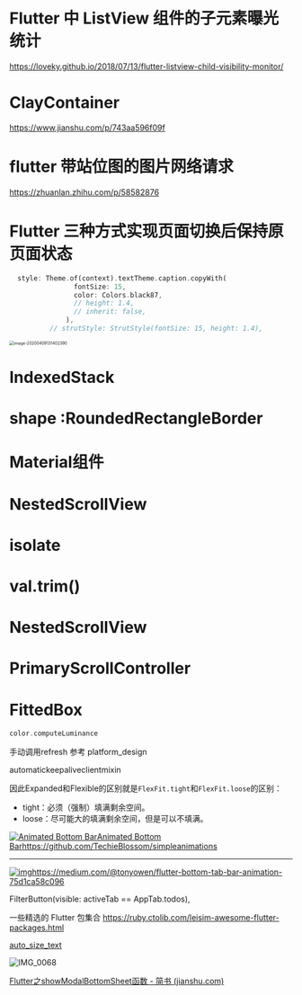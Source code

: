 # Flutter 中 ListView 组件的子元素曝光统计

https://loveky.github.io/2018/07/13/flutter-listview-child-visibility-monitor/

# ClayContainer

https://www.jianshu.com/p/743aa596f09f

# flutter 带站位图的图片网络请求

https://zhuanlan.zhihu.com/p/58582876

# Flutter 三种方式实现页面切换后保持原页面状态

```dart
  style: Theme.of(context).textTheme.caption.copyWith(
                fontSize: 15,
                color: Colors.black87,
                // height: 1.4,
                // inherit: false,
              ),
          // strutStyle: StrutStyle(fontSize: 15, height: 1.4),
```

<img src="https://tva1.sinaimg.cn/large/00831rSTgy1gdnfvcw1lyj30u00xido9.jpg" alt="image-20200409131402390" style="zoom:50%;" />

# IndexedStack

# shape :RoundedRectangleBorder 

# Material组件

# NestedScrollView

# isolate



# val.trim()

# NestedScrollView



# PrimaryScrollController

# FittedBox

```dart
color.computeLuminance
```

手动调用refresh 参考 platform_design



automatickeepaliveclientmixin



因此Expanded和Flexible的区别就是`FlexFit.tight`和`FlexFit.loose`的区别：

- tight：必须（强制）填满剩余空间。
- loose：尽可能大的填满剩余空间，但是可以不填满。

[![Animated Bottom Bar](http://mdpic.yanhao.ren/f16a63171d45e29ca5f14f08b22be04b.gif)Animated Bottom Bar](http://mdpic.yanhao.ren/f16a63171d45e29ca5f14f08b22be04b.gif)https://github.com/TechieBlossom/simpleanimations

------

[![img](http://mdpic.yanhao.ren/cdd7847cd7bd790654e3df3f6495c5ca.gif)](http://mdpic.yanhao.ren/cdd7847cd7bd790654e3df3f6495c5ca.gif)https://medium.com/@tonyowen/flutter-bottom-tab-bar-animation-75d1ca58c096



FilterButton(visible: activeTab == AppTab.todos),



一些精选的 Flutter 包集合
https://ruby.ctolib.com/leisim-awesome-flutter-packages.html





[auto_size_text](https://github.com/leisim/auto_size_text)





![IMG_0068](http://mdpic.yanhao.ren/e0a3e55374c1549db21e1e29629202ce.jpg)





[Flutter之showModalBottomSheet函数 - 简书 (jianshu.com)](https://www.jianshu.com/p/3149a945779e)